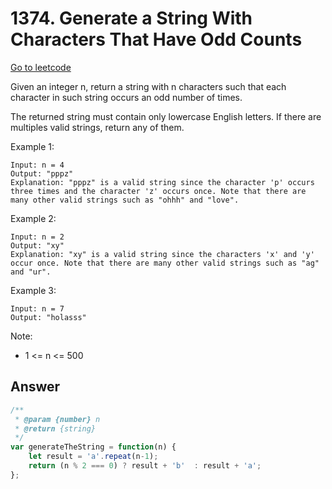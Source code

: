 # 1374. Generate a String With Characters That Have Odd Counts

[Go to leetcode](https://leetcode.com/problems/generate-a-string-with-characters-that-have-odd-counts/)

Given an integer n, return a string with n characters such that each character in such string occurs an odd number of times.

The returned string must contain only lowercase English letters. If there are multiples valid strings, return any of them.  

Example 1:

```
Input: n = 4
Output: "pppz"
Explanation: "pppz" is a valid string since the character 'p' occurs three times and the character 'z' occurs once. Note that there are many other valid strings such as "ohhh" and "love".
```

Example 2:

```
Input: n = 2
Output: "xy"
Explanation: "xy" is a valid string since the characters 'x' and 'y' occur once. Note that there are many other valid strings such as "ag" and "ur".
```

Example 3:

```
Input: n = 7
Output: "holasss"
```
 
Note:

- 1 <= n <= 500

## Answer

```js
/**
 * @param {number} n
 * @return {string}
 */
var generateTheString = function(n) {
    let result = 'a'.repeat(n-1);
    return (n % 2 === 0) ? result + 'b'  : result + 'a';
};
```